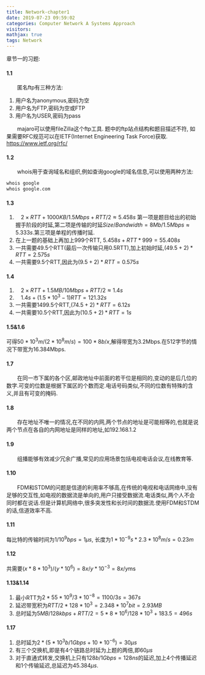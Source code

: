 ```yaml
---
title: Network-chapter1
date: 2019-07-23 09:59:02
categories: Computer Network A Systems Approach
visitors: 
mathjax: true
tags: Network
---
```

章节一的习题:

#### 1.1

&emsp;&emsp;匿名ftp有三种方法:
1. 用户名为anonymous,密码为空
2. 用户名为FTP,密码为空或FTP
3. 用户名为USER,密码为pass

&emsp;&emsp;majaro可以使用fileZilla这个ftp工具. 题中的ftp站点结构和题目描述不符, 如果需要RFC规范可以在IETF(Internet Engineering Task Force)获取. https://www.ietf.org/rfc/

#### 1.2

&emsp;&emsp;whois用于查询域名和组织,例如查询google的域名信息,可以使用两种方法:
```bash
whois google
whois google.com
```

#### 1.3

1. &emsp;$2\times RTT+1000KB/1.5Mbps+RTT/2\approx 5.458s$
第一项是题目给出的初始握手阶段的时延,第二项是传输的时延$Size/Bandwidth=8Mb/1.5Mbps\approx 5.333s$.第三项是单程的传播时延.
1. 在上一题的基础上再加上999个RTT, $5.458s+RTT*999=55.408s$
2. 一共需要49.5个RTT(最后一次传输只用0.5RTT),加上初始时延,$(49.5+2)*RTT=2.575s$
3. 一共需要9.5个RTT,因此为$(9.5+2)*RTT=0.575s$

#### 1.4

1. &emsp;$2\times RTT+1.5MB/10Mbps+RTT/2\approx 1.4s$ 
2. &emsp;$1.4s+(1.5*10^3-1)RTT=121.32s$
3. 一共需要1499.5个RTT,$(74.5+2)*RTT=6.12s$
4. 一共需要10.5个RTT,因此为$(10.5+2)*RTT=1s$

#### 1.5&1.6

可得$50*10^3m/(2*10^8m/s)=100*8b/x$,解得带宽为3.2Mbps.在512字节的情况下带宽为16.384Mbps.

#### 1.7

&emsp;&emsp;在同一市下属的各个区,邮政地址中前面的若干位是相同的,变动的是后几位的数字.可变的位数是根据下属区的个数而定.电话号码类似,不同的位数有特殊的含义,并且有可变的掩码.

#### 1.8

&emsp;&emsp;存在地址不唯一的情况,在不同的内网,两个节点的地址是可能相等的,也就是说两个节点在各自的内网地址是同样的地址,如192.168.1.2

#### 1.9

&emsp;&emsp;组播能够有效减少冗余广播,常见的应用场景包括电视电话会议,在线教育等.

#### 1.10

&emsp;&emsp;FDM和STDM的问题是信道的利用率不够高,在传统的电视和电话网络中,没有足够的交互性,如电视的数据流是单向的,用户只接受数据流.电话类似,两个人不会同时都在说话.但是计算机网络中,很多突发性和长时间的数据流.使用FDM和STDM的话,信道效率不高.

#### 1.11

每比特的传输时间为$1/10^9bps=1\mu s$, 长度为$1*10^{-9} s*2.3*10^8m/s=0.23m$

#### 1.12

共需要$(x*8*10^3)/(y*10^6)=8x/y*10^{-3}=8x/y\text{ms}$

#### 1.13&1.14

1. 最小RTT为$2*55*10^9/3*10^{-8}=1100/3s=367s$
2. 延迟带宽积为$RTT/2*128*10^3=2.348*10^7bit=2.93MB$
3. 总时延为$5MB/128kbps+RTT/2=5*8*10^6/128*10^3+183.5=496s$

#### 1.17

1. 总时延为$2*(5*10^3b/1Gbps+10*10^{-6})=30\mu s$
2. 有三个交换机,即是有4个链路总时延为上题的两倍,即$60\mu s$
3. 对于直通式转发,交换机上只有$128b/1Gbps=128ns$的延迟,加上4个传播延迟和1个传输延迟,总延迟为$45.384\mu s$.